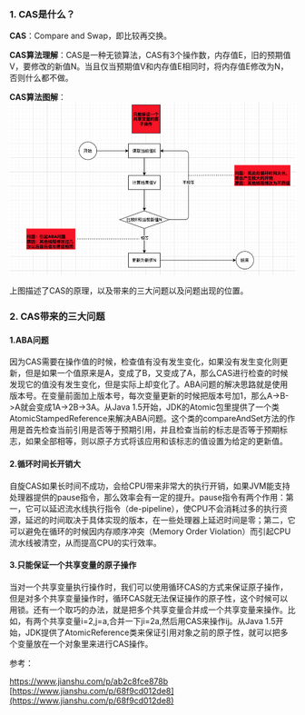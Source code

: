### 1. CAS是什么？
**CAS**：Compare and Swap，即比较再交换。

**CAS算法理解**：CAS是一种无锁算法，CAS有3个操作数，内存值E，旧的预期值V，要修改的新值N。当且仅当预期值V和内存值E相同时，将内存值E修改为N，否则什么都不做。

**CAS算法图解**：
![CAS](../images/Java/CAS.png)

上图描述了CAS的原理，以及带来的三大问题以及问题出现的位置。

### 2. CAS带来的三大问题

#### 1.ABA问题
因为CAS需要在操作值的时候，检查值有没有发生变化，如果没有发生变化则更新，但是如果一个值原来是A，变成了B，又变成了A，那么CAS进行检查的时候发现它的值没有发生变化，但是实际上却变化了。ABA问题的解决思路就是使用版本号。在变量前面加上版本号，每次变量更新的时候把版本号加1，那么A->B->A就会变成1A->2B->3A。从Java 1.5开始，JDK的Atomic包里提供了一个类AtomicStampedReference来解决ABA问题。这个类的compareAndSet方法的作用是首先检查当前引用是否等于预期引用，并且检查当前的标志是否等于预期标志，如果全部相等，则以原子方式将该应用和该标志的值设置为给定的更新值。

#### 2.循环时间长开销大
自旋CAS如果长时间不成功，会给CPU带来非常大的执行开销，如果JVM能支持处理器提供的pause指令，那么效率会有一定的提升。pause指令有两个作用：第一，它可以延迟流水线执行指令（de-pipeline），使CPU不会消耗过多的执行资源，延迟的时间取决于具体实现的版本，在一些处理器上延迟时间是零；第二，它可以避免在循环的时候因内存顺序冲突（Memory Order Violation）而引起CPU流水线被清空，从而提高CPU的实行效率。

#### 3.只能保证一个共享变量的原子操作
当对一个共享变量执行操作时，我们可以使用循环CAS的方式来保证原子操作，但是对多个共享变量操作时，循环CAS就无法保证操作的原子性，这个时候可以用锁。还有一个取巧的办法，就是把多个共享变量合并成一个共享变量来操作。比如，有两个共享变量i=2,j=a,合并一下ji=2a,然后用CAS来操作ij。从Java 1.5开始，JDK提供了AtomicReference类来保证引用对象之前的原子性，就可以把多个变量放在一个对象里来进行CAS操作。



参考：

https://www.jianshu.com/p/ab2c8fce878b
[https://www.jianshu.com/p/68f9cd012de8](https://www.jianshu.com/p/68f9cd012de8)